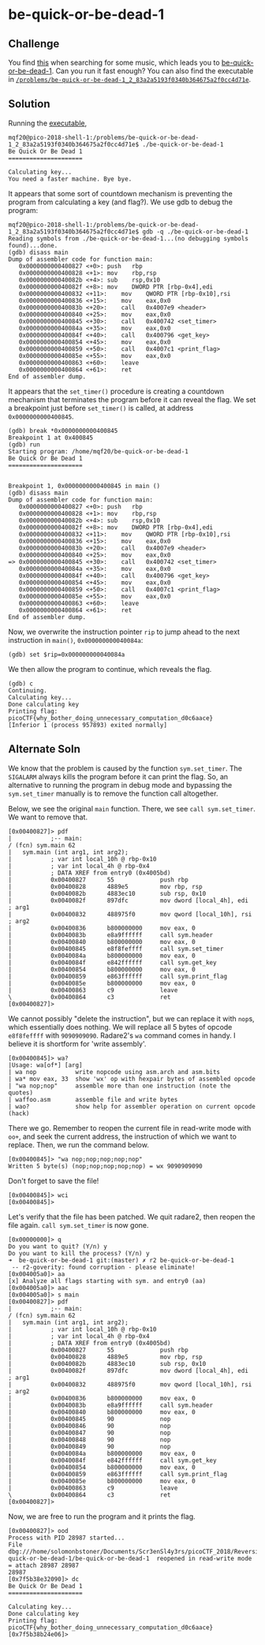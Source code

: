 # be-quick-or-be-dead-1

## Challenge

You find [this](https://www.youtube.com/watch?v=CTt1vk9nM9c) when searching for some music, which leads you to [be-quick-or-be-dead-1](be-quick-or-be-dead-1). Can you run it fast enough? You can also find the executable in [`/problems/be-quick-or-be-dead-1_2_83a2a5193f0340b364675a2f0cc4d71e`](be-quick-or-be-dead-1).

## Solution

Running the [executable](be-quick-or-be-dead-1),

```
mqf20@pico-2018-shell-1:/problems/be-quick-or-be-dead-1_2_83a2a5193f0340b364675a2f0cc4d71e$ ./be-quick-or-be-dead-1
Be Quick Or Be Dead 1
=====================

Calculating key...
You need a faster machine. Bye bye.
```

It appears that some sort of countdown mechanism is preventing the program from calculating a key (and flag?). We use gdb to debug the program:

```
mqf20@pico-2018-shell-1:/problems/be-quick-or-be-dead-1_2_83a2a5193f0340b364675a2f0cc4d71e$ gdb -q ./be-quick-or-be-dead-1
Reading symbols from ./be-quick-or-be-dead-1...(no debugging symbols found)...done.
(gdb) disass main
Dump of assembler code for function main:
   0x0000000000400827 <+0>:	push   rbp
   0x0000000000400828 <+1>:	mov    rbp,rsp
   0x000000000040082b <+4>:	sub    rsp,0x10
   0x000000000040082f <+8>:	mov    DWORD PTR [rbp-0x4],edi
   0x0000000000400832 <+11>:	mov    QWORD PTR [rbp-0x10],rsi
   0x0000000000400836 <+15>:	mov    eax,0x0
   0x000000000040083b <+20>:	call   0x4007e9 <header>
   0x0000000000400840 <+25>:	mov    eax,0x0
   0x0000000000400845 <+30>:	call   0x400742 <set_timer>
   0x000000000040084a <+35>:	mov    eax,0x0
   0x000000000040084f <+40>:	call   0x400796 <get_key>
   0x0000000000400854 <+45>:	mov    eax,0x0
   0x0000000000400859 <+50>:	call   0x4007c1 <print_flag>
   0x000000000040085e <+55>:	mov    eax,0x0
   0x0000000000400863 <+60>:	leave
   0x0000000000400864 <+61>:	ret
End of assembler dump.
```

It appears that the `set_timer()` procedure is creating a countdown mechanism that terminates the program before it can reveal the flag. We set a breakpoint just before `set_timer()` is called, at address `0x0000000000400845`.

```
(gdb) break *0x0000000000400845
Breakpoint 1 at 0x400845
(gdb) run
Starting program: /home/mqf20/be-quick-or-be-dead-1
Be Quick Or Be Dead 1
=====================


Breakpoint 1, 0x0000000000400845 in main ()
(gdb) disass main
Dump of assembler code for function main:
   0x0000000000400827 <+0>:	push   rbp
   0x0000000000400828 <+1>:	mov    rbp,rsp
   0x000000000040082b <+4>:	sub    rsp,0x10
   0x000000000040082f <+8>:	mov    DWORD PTR [rbp-0x4],edi
   0x0000000000400832 <+11>:	mov    QWORD PTR [rbp-0x10],rsi
   0x0000000000400836 <+15>:	mov    eax,0x0
   0x000000000040083b <+20>:	call   0x4007e9 <header>
   0x0000000000400840 <+25>:	mov    eax,0x0
=> 0x0000000000400845 <+30>:	call   0x400742 <set_timer>
   0x000000000040084a <+35>:	mov    eax,0x0
   0x000000000040084f <+40>:	call   0x400796 <get_key>
   0x0000000000400854 <+45>:	mov    eax,0x0
   0x0000000000400859 <+50>:	call   0x4007c1 <print_flag>
   0x000000000040085e <+55>:	mov    eax,0x0
   0x0000000000400863 <+60>:	leave
   0x0000000000400864 <+61>:	ret
End of assembler dump.
```

Now, we overwrite the instruction pointer `rip` to jump ahead to the next instruction in `main()`, `0x000000000040084a`:

```
(gdb) set $rip=0x000000000040084a
```

We then allow the program to continue, which reveals the flag.

```
(gdb) c
Continuing.
Calculating key...
Done calculating key
Printing flag:
picoCTF{why_bother_doing_unnecessary_computation_d0c6aace}
[Inferior 1 (process 957893) exited normally]
```


## Alternate Soln

We know that the problem is caused by the function `sym.set_timer`. The `SIGALARM` always kills the program before it can print the flag. So, an alternative to running the program in debug mode and bypassing the `sym.set_timer` manually is to remove the function call altogether.


Below, we see the original `main` function. There, we see `call sym.set_timer`. We want to remove that.
```
[0x00400827]> pdf
|           ;-- main:
/ (fcn) sym.main 62
|   sym.main (int arg1, int arg2);
|           ; var int local_10h @ rbp-0x10
|           ; var int local_4h @ rbp-0x4
|           ; DATA XREF from entry0 (0x4005bd)
|           0x00400827      55             push rbp
|           0x00400828      4889e5         mov rbp, rsp
|           0x0040082b      4883ec10       sub rsp, 0x10
|           0x0040082f      897dfc         mov dword [local_4h], edi   ; arg1
|           0x00400832      488975f0       mov qword [local_10h], rsi  ; arg2
|           0x00400836      b800000000     mov eax, 0
|           0x0040083b      e8a9ffffff     call sym.header
|           0x00400840      b800000000     mov eax, 0
|           0x00400845      e8f8feffff     call sym.set_timer
|           0x0040084a      b800000000     mov eax, 0
|           0x0040084f      e842ffffff     call sym.get_key
|           0x00400854      b800000000     mov eax, 0
|           0x00400859      e863ffffff     call sym.print_flag
|           0x0040085e      b800000000     mov eax, 0
|           0x00400863      c9             leave
\           0x00400864      c3             ret
[0x00400827]>
```

We cannot possibly "delete the instruction", but we can replace it with `nop`s, which essentially does nothing. We will replace all 5 bytes of opcode `e8f8feffff` with `9090909090`. Radare2's `wa` command comes in handy. I believe it is shortform for 'write assembly'.

```
[0x00400845]> wa?
|Usage: wa[of*] [arg]
| wa nop           write nopcode using asm.arch and asm.bits
| wa* mov eax, 33  show 'wx' op with hexpair bytes of assembled opcode
| "wa nop;nop"     assemble more than one instruction (note the quotes)
| waffoo.asm       assemble file and write bytes
| wao?             show help for assembler operation on current opcode (hack)
```

There we go. Remember to reopen the current file in read-write mode with `oo+`, and seek the current address, the instruction of which we want to replace. Then, we run the command below. 
```
[0x00400845]> "wa nop;nop;nop;nop;nop"
Written 5 byte(s) (nop;nop;nop;nop;nop) = wx 9090909090
```

Don't forget to save the file! 
```
[0x00400845]> wci
[0x00400845]>
```

Let's verify that the file has been patched. We quit radare2, then reopen the file again. `call sym.set_timer` is now gone.
```
[0x00000000]> q
Do you want to quit? (Y/n) y
Do you want to kill the process? (Y/n) y
➜  be-quick-or-be-dead-1 git:(master) ✗ r2 be-quick-or-be-dead-1 
 -- r2-goverity: found corruption - please eliminate!
[0x004005a0]> aa
[x] Analyze all flags starting with sym. and entry0 (aa)
[0x004005a0]> aac
[0x004005a0]> s main
[0x00400827]> pdf
|           ;-- main:
/ (fcn) sym.main 62
|   sym.main (int arg1, int arg2);
|           ; var int local_10h @ rbp-0x10
|           ; var int local_4h @ rbp-0x4
|           ; DATA XREF from entry0 (0x4005bd)
|           0x00400827      55             push rbp
|           0x00400828      4889e5         mov rbp, rsp
|           0x0040082b      4883ec10       sub rsp, 0x10
|           0x0040082f      897dfc         mov dword [local_4h], edi   ; arg1
|           0x00400832      488975f0       mov qword [local_10h], rsi  ; arg2
|           0x00400836      b800000000     mov eax, 0
|           0x0040083b      e8a9ffffff     call sym.header
|           0x00400840      b800000000     mov eax, 0
|           0x00400845      90             nop
|           0x00400846      90             nop
|           0x00400847      90             nop
|           0x00400848      90             nop
|           0x00400849      90             nop
|           0x0040084a      b800000000     mov eax, 0
|           0x0040084f      e842ffffff     call sym.get_key
|           0x00400854      b800000000     mov eax, 0
|           0x00400859      e863ffffff     call sym.print_flag
|           0x0040085e      b800000000     mov eax, 0
|           0x00400863      c9             leave
\           0x00400864      c3             ret
[0x00400827]> 
```

Now, we are free to run the program and it prints the flag.
```
[0x00400827]> ood
Process with PID 28987 started...
File dbg:///home/solomonbstoner/Documents/Scr3enSl4y3rs/picoCTF_2018/Reversing/be-quick-or-be-dead-1/be-quick-or-be-dead-1  reopened in read-write mode
= attach 28987 28987
28987
[0x7f5b38e32090]> dc
Be Quick Or Be Dead 1
=====================

Calculating key...
Done calculating key
Printing flag:
picoCTF{why_bother_doing_unnecessary_computation_d0c6aace}
[0x7f5b38b24e06]> 
```
